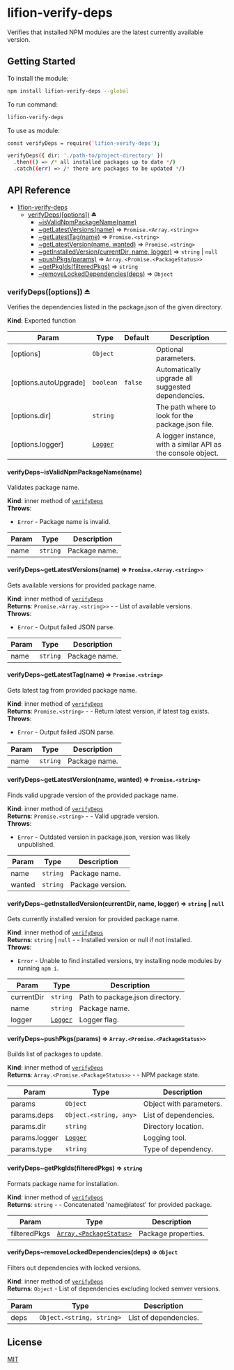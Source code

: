 # lifion-verify-deps

Verifies that installed NPM modules are the latest currently available version.

## Getting Started

To install the module:

```sh
npm install lifion-verify-deps --global
```

To run command:

```sh
lifion-verify-deps
```

To use as module:

```sh
const verifyDeps = require('lifion-verify-deps');

verifyDeps({ dir: './path-to/project-directory' })
  .then(() => /* all installed packages up to date */)
  .catch((err) => /* there are packages to be updated */)
```

## API Reference

- [lifion-verify-deps](#module_lifion-verify-deps)
  - [verifyDeps([options])](#exp_module_lifion-verify-deps--verifyDeps) ⏏
    - [~isValidNpmPackageName(name)](#module_lifion-verify-deps--verifyDeps..isValidNpmPackageName)
    - [~getLatestVersions(name)](#module_lifion-verify-deps--verifyDeps..getLatestVersions) ⇒ <code>Promise.&lt;Array.&lt;string&gt;&gt;</code>
    - [~getLatestTag(name)](#module_lifion-verify-deps--verifyDeps..getLatestTag) ⇒ <code>Promise.&lt;string&gt;</code>
    - [~getLatestVersion(name, wanted)](#module_lifion-verify-deps--verifyDeps..getLatestVersion) ⇒ <code>Promise.&lt;string&gt;</code>
    - [~getInstalledVersion(currentDir, name, logger)](#module_lifion-verify-deps--verifyDeps..getInstalledVersion) ⇒ <code>string</code> \| <code>null</code>
    - [~pushPkgs(params)](#module_lifion-verify-deps--verifyDeps..pushPkgs) ⇒ <code>Array.&lt;Promise.&lt;PackageStatus&gt;&gt;</code>
    - [~getPkgIds(filteredPkgs)](#module_lifion-verify-deps--verifyDeps..getPkgIds) ⇒ <code>string</code>
    - [~removeLockedDependencies(deps)](#module_lifion-verify-deps--verifyDeps..removeLockedDependencies) ⇒ <code>Object</code>

<a name="exp_module_lifion-verify-deps--verifyDeps"></a>

### verifyDeps([options]) ⏏

Verifies the dependencies listed in the package.json of the given directory.

**Kind**: Exported function

| Param                 | Type                           | Default            | Description                                                  |
| --------------------- | ------------------------------ | ------------------ | ------------------------------------------------------------ |
| [options]             | <code>Object</code>            |                    | Optional parameters.                                         |
| [options.autoUpgrade] | <code>boolean</code>           | <code>false</code> | Automatically upgrade all suggested dependencies.            |
| [options.dir]         | <code>string</code>            |                    | The path where to look for the package.json file.            |
| [options.logger]      | [<code>Logger</code>](#Logger) |                    | A logger instance, with a similar API as the console object. |

<a name="module_lifion-verify-deps--verifyDeps..isValidNpmPackageName"></a>

#### verifyDeps~isValidNpmPackageName(name)

Validates package name.

**Kind**: inner method of [<code>verifyDeps</code>](#exp_module_lifion-verify-deps--verifyDeps)  
**Throws**:

- <code>Error</code> - Package name is invalid.

| Param | Type                | Description   |
| ----- | ------------------- | ------------- |
| name  | <code>string</code> | Package name. |

<a name="module_lifion-verify-deps--verifyDeps..getLatestVersions"></a>

#### verifyDeps~getLatestVersions(name) ⇒ <code>Promise.&lt;Array.&lt;string&gt;&gt;</code>

Gets available versions for provided package name.

**Kind**: inner method of [<code>verifyDeps</code>](#exp_module_lifion-verify-deps--verifyDeps)  
**Returns**: <code>Promise.&lt;Array.&lt;string&gt;&gt;</code> - - List of available versions.  
**Throws**:

- <code>Error</code> - Output failed JSON parse.

| Param | Type                | Description   |
| ----- | ------------------- | ------------- |
| name  | <code>string</code> | Package name. |

<a name="module_lifion-verify-deps--verifyDeps..getLatestTag"></a>

#### verifyDeps~getLatestTag(name) ⇒ <code>Promise.&lt;string&gt;</code>

Gets latest tag from provided package name.

**Kind**: inner method of [<code>verifyDeps</code>](#exp_module_lifion-verify-deps--verifyDeps)  
**Returns**: <code>Promise.&lt;string&gt;</code> - - Return latest version, if latest tag exists.  
**Throws**:

- <code>Error</code> - Output failed JSON parse.

| Param | Type                | Description   |
| ----- | ------------------- | ------------- |
| name  | <code>string</code> | Package name. |

<a name="module_lifion-verify-deps--verifyDeps..getLatestVersion"></a>

#### verifyDeps~getLatestVersion(name, wanted) ⇒ <code>Promise.&lt;string&gt;</code>

Finds valid upgrade version of the provided package name.

**Kind**: inner method of [<code>verifyDeps</code>](#exp_module_lifion-verify-deps--verifyDeps)  
**Returns**: <code>Promise.&lt;string&gt;</code> - - Valid upgrade version.  
**Throws**:

- <code>Error</code> - Outdated version in package.json, version was likely unpublished.

| Param  | Type                | Description      |
| ------ | ------------------- | ---------------- |
| name   | <code>string</code> | Package name.    |
| wanted | <code>string</code> | Package version. |

<a name="module_lifion-verify-deps--verifyDeps..getInstalledVersion"></a>

#### verifyDeps~getInstalledVersion(currentDir, name, logger) ⇒ <code>string</code> \| <code>null</code>

Gets currently installed version for provided package name.

**Kind**: inner method of [<code>verifyDeps</code>](#exp_module_lifion-verify-deps--verifyDeps)  
**Returns**: <code>string</code> \| <code>null</code> - - Installed version or null if not installed.  
**Throws**:

- <code>Error</code> - Unable to find installed versions, try installing node modules by running `npm i`.

| Param      | Type                           | Description                     |
| ---------- | ------------------------------ | ------------------------------- |
| currentDir | <code>string</code>            | Path to package.json directory. |
| name       | <code>string</code>            | Package name.                   |
| logger     | [<code>Logger</code>](#Logger) | Logger flag.                    |

<a name="module_lifion-verify-deps--verifyDeps..pushPkgs"></a>

#### verifyDeps~pushPkgs(params) ⇒ <code>Array.&lt;Promise.&lt;PackageStatus&gt;&gt;</code>

Builds list of packages to update.

**Kind**: inner method of [<code>verifyDeps</code>](#exp_module_lifion-verify-deps--verifyDeps)  
**Returns**: <code>Array.&lt;Promise.&lt;PackageStatus&gt;&gt;</code> - - NPM package state.

| Param         | Type                                    | Description             |
| ------------- | --------------------------------------- | ----------------------- |
| params        | <code>Object</code>                     | Object with parameters. |
| params.deps   | <code>Object.&lt;string, any&gt;</code> | List of dependencies.   |
| params.dir    | <code>string</code>                     | Directory location.     |
| params.logger | [<code>Logger</code>](#Logger)          | Logging tool.           |
| params.type   | <code>string</code>                     | Type of dependency.     |

<a name="module_lifion-verify-deps--verifyDeps..getPkgIds"></a>

#### verifyDeps~getPkgIds(filteredPkgs) ⇒ <code>string</code>

Formats package name for installation.

**Kind**: inner method of [<code>verifyDeps</code>](#exp_module_lifion-verify-deps--verifyDeps)  
**Returns**: <code>string</code> - - Concatenated 'name@latest' for provided package.

| Param        | Type                                                       | Description         |
| ------------ | ---------------------------------------------------------- | ------------------- |
| filteredPkgs | [<code>Array.&lt;PackageStatus&gt;</code>](#PackageStatus) | Package properties. |

<a name="module_lifion-verify-deps--verifyDeps..removeLockedDependencies"></a>

#### verifyDeps~removeLockedDependencies(deps) ⇒ <code>Object</code>

Filters out dependencies with locked versions.

**Kind**: inner method of [<code>verifyDeps</code>](#exp_module_lifion-verify-deps--verifyDeps)  
**Returns**: <code>Object</code> - List of dependencies excluding locked semver versions.

| Param | Type                                       | Description           |
| ----- | ------------------------------------------ | --------------------- |
| deps  | <code>Object.&lt;string, string&gt;</code> | List of dependencies. |

## License

[MIT](./LICENSE)
